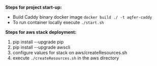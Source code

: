 **Steps for project start-up:**
- Build Caddy binary docker image `docker build ./ -t aqfer-caddy`
- To run container locally execute `./start.sh`

**Steps for aws stack deployment:**
1. pip install --upgrade pip
2. pip install --upgrade awscli
3. configure values for stack on aws/createResources.sh
4. execute `./createResources.sh` in the aws directory
